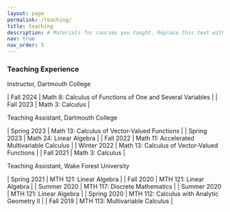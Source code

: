 ```yaml
---
layout: page
permalink: /teaching/
title: teaching
description: # Materials for courses you taught. Replace this text with your description.
nav: true
nav_order: 5
---
```


### Teaching Experience ###

Instructor, Dartmouth College
<style>
table td:first-of-type {
    width: 11em;
}
</style>

| Fall 2024 | Math 8: Calculus of Functions of One and Several Variables |
| Fall 2023 | Math 3: Calculus |

Teaching Assistant, Dartmouth College

| Spring 2023 | Math 13: Calculus of Vector-Valued Functions |
| Spring 2023 | Math 24: Linear Algebra |
| Fall 2022 | Math 11: Accelerated Multivariable Calculus |
| Winter 2022 | Math 13: Calculus of Vector-Valued Functions |
| Fall 2021 |  Math 3: Calculus |

Teaching Assistant, Wake Forest University

| Spring 2021 | MTH 121: Linear Algebra |
| Fall 2020 | MTH 121: Linear Algebra |
| Summer 2020 | MTH 117: Discrete Mathematics |
| Summer 2020 | MTH 121: Linear Algebra |
| Spring 2020 | MTH 112: Calculus with Analytic Geometry II |
| Fall 2019 | MTH 113: Multivariable Calculus |
